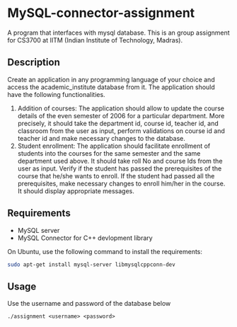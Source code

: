 # MySQL-connector-assignment
A program that interfaces with mysql database. This is an group assignment for CS3700 at IITM (Indian Institute of Technology, Madras). 

## Description
Create an application in any programming language of your choice and access the academic_institute database from it. The application should have the following functionalities.
1. Addition of courses: The application should allow to update the course details of the even semester of 2006 for a particular department. More precisely, it should take the department id, course id, teacher id, and classroom from the user as input, perform validations on course id and teacher id and make necessary changes to the database. 
2. Student enrollment: The application should facilitate enrollment of students into the courses for the same semester and the same department used above. It should take roll No and course Ids from the user as input. Verify if the student has passed the prerequisites of the course that he/she wants to enroll. If the student had passed all the prerequisites, make necessary changes to enroll him/her in the course. It should display appropriate messages. 

## Requirements
  * MySQL server
  * MySQL Connector for C++ devlopment library
  
  On Ubuntu, use the following command to install the requirements:
  ```sh
  sudo apt-get install mysql-server libmysqlcppconn-dev
  ```

## Usage
Use the username and password of the database below

```
./assignment <username> <password>
```
